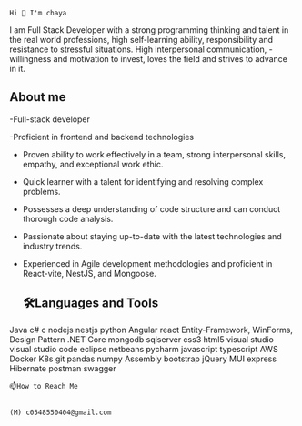 
    
    Hi 👋 I'm chaya


I am Full Stack Developer with a strong programming thinking and talent in the real world professions, high self-learning ability,
responsibility and resistance to stressful situations. High interpersonal communication,
-willingness and motivation to invest, loves the field and strives to advance in it.
 
 About me
 -------

    
 -Full-stack developer

 -Proficient in frontend and backend technologies

 - Proven ability to work effectively in a team, strong interpersonal skills, empathy, and exceptional work ethic.

- Quick learner with a talent for identifying and resolving complex problems.

 - Possesses a deep understanding of code structure and can conduct thorough code analysis.

 - Passionate about staying up-to-date with the latest technologies and industry trends.

- Experienced in Agile development methodologies and proficient in React-vite, NestJS, and Mongoose.


    🛠Languages and Tools
   ----------
   
    
Java c# c nodejs nestjs python
Angular react  Entity-Framework, WinForms, Design Pattern  .NET Core 
mongodb sqlserver css3 html5 
visual studio visual studio code eclipse netbeans pycharm
javascript typescript
AWS Docker K8s git
pandas numpy Assembly bootstrap jQuery MUI express
Hibernate postman swagger


    📫How to Reach Me
    
    
    (M) c0548550404@gmail.com









